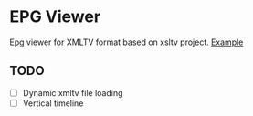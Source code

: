 # EPG Viewer

Epg viewer for XMLTV format based on xsltv project.
[Example][example]

## TODO

- [ ] Dynamic xmltv file loading
- [ ] Vertical timeline

[example]: https://fazzani.github.io/xsltv/public/
